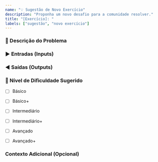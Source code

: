 ```yaml
---
name: "💡 Sugestão de Novo Exercício"
description: "Proponha um novo desafio para a comunidade resolver."
title: "[Exercício]: "
labels: ["sugestão", "novo exercício"]
---
```


### 📝 Descrição do Problema
### ▶️ Entradas (Inputs)
### ◀️ Saídas (Outputs)
### 🤔 Nível de Dificuldade Sugerido
- [ ] Básico
- [ ] Básico+
- [ ] Intermediário
- [ ] Intermediário+
- [ ] Avançado
- [ ] Avançado+


### Contexto Adicional (Opcional)